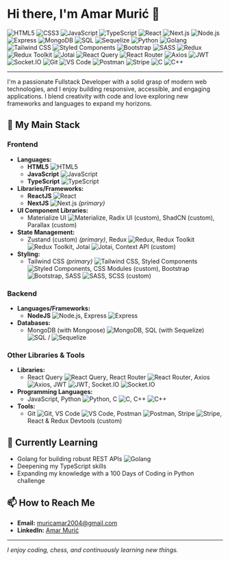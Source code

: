 # Hi there, I'm Amar Murić 👋

<!-- Consolidated Top Tech Stack Badges -->
![HTML5](https://img.shields.io/badge/HTML5-E34F26?logo=html5&logoColor=white)
![CSS3](https://img.shields.io/badge/CSS3-1572B6?logo=css3&logoColor=white)
![JavaScript](https://img.shields.io/badge/JavaScript-F7DF1E?logo=javascript&logoColor=black)
![TypeScript](https://img.shields.io/badge/TypeScript-3178C6?logo=typescript&logoColor=white)
![React](https://img.shields.io/badge/React-61DAFB?logo=react&logoColor=black)
![Next.js](https://img.shields.io/badge/Next.js-000000?logo=next.js&logoColor=white)
![Node.js](https://img.shields.io/badge/Node.js-339933?logo=node.js&logoColor=white)
![Express](https://img.shields.io/badge/Express-000000?logo=express&logoColor=white)
![MongoDB](https://img.shields.io/badge/MongoDB-47A248?logo=mongodb&logoColor=white)
![SQL](https://img.shields.io/badge/SQL-4479A1?logo=postgresql&logoColor=white)
![Sequelize](https://img.shields.io/badge/Sequelize-52B0E7?logo=sequelize&logoColor=white)
![Python](https://img.shields.io/badge/Python-3776AB?logo=python&logoColor=white)
![Golang](https://img.shields.io/badge/Go-00ADD8?logo=go&logoColor=white)
![Tailwind CSS](https://img.shields.io/badge/Tailwind_CSS-38B2AC?logo=tailwind-css&logoColor=white)
![Styled Components](https://img.shields.io/badge/Styled_Components-DB7093?logo=styled-components&logoColor=white)
![Bootstrap](https://img.shields.io/badge/Bootstrap-7952B3?logo=bootstrap&logoColor=white)
![SASS](https://img.shields.io/badge/SASS-CC6699?logo=sass&logoColor=white)
![Redux](https://img.shields.io/badge/Redux-764ABC?logo=redux&logoColor=white)
![Redux Toolkit](https://img.shields.io/badge/Redux_Toolkit-764ABC?logo=redux&logoColor=white)
![Jotai](https://img.shields.io/badge/Jotai-FFB800?logo=jotai&logoColor=white)
![React Query](https://img.shields.io/badge/React_Query-FF4154?logo=reactquery&logoColor=white)
![React Router](https://img.shields.io/badge/React_Router-CA4245?logo=reactrouter&logoColor=white)
![Axios](https://img.shields.io/badge/Axios-5A29E4?logo=axios&logoColor=white)
![JWT](https://img.shields.io/badge/JWT-000000?logo=json-web-token&logoColor=white)
![Socket.IO](https://img.shields.io/badge/Socket.IO-010101?logo=socket.io&logoColor=white)
![Git](https://img.shields.io/badge/Git-F05032?logo=git&logoColor=white)
![VS Code](https://img.shields.io/badge/VS_Code-007ACC?logo=visual-studio-code&logoColor=white)
![Postman](https://img.shields.io/badge/Postman-FF6C37?logo=postman&logoColor=white)
![Stripe](https://img.shields.io/badge/Stripe-635BFF?logo=stripe&logoColor=white)
![C](https://img.shields.io/badge/C-A8B9CC?logo=c&logoColor=white)
![C++](https://img.shields.io/badge/C++-00599C?logo=c%2B%2B&logoColor=white)

---

I'm a passionate Fullstack Developer with a solid grasp of modern web technologies, and I enjoy building responsive, accessible, and engaging applications. I blend creativity with code and love exploring new frameworks and languages to expand my horizons.

## 🚀 My Main Stack

### Frontend
- **Languages:**  
  - **HTML5** ![HTML5](https://img.shields.io/badge/HTML5-E34F26?logo=html5&logoColor=white)
  - **JavaScript** ![JavaScript](https://img.shields.io/badge/JavaScript-F7DF1E?logo=javascript&logoColor=black)
  - **TypeScript** ![TypeScript](https://img.shields.io/badge/TypeScript-3178C6?logo=typescript&logoColor=white)
- **Libraries/Frameworks:**  
  - **ReactJS** ![React](https://img.shields.io/badge/React-61DAFB?logo=react&logoColor=black)
  - **NextJS** ![Next.js](https://img.shields.io/badge/Next.js-000000?logo=next.js&logoColor=white) *(primary)*
- **UI Component Libraries:**  
  - Materialize UI ![Materialize](https://img.shields.io/badge/Materialize-00897B?logo=materialize&logoColor=white), Radix UI (custom), ShadCN (custom), Parallax (custom)
- **State Management:**  
  - Zustand (custom) *(primary)*, Redux ![Redux](https://img.shields.io/badge/Redux-764ABC?logo=redux&logoColor=white), Redux Toolkit ![Redux Toolkit](https://img.shields.io/badge/Redux_Toolkit-764ABC?logo=redux&logoColor=white), Jotai ![Jotai](https://img.shields.io/badge/Jotai-FFB800?logo=jotai&logoColor=white), Context API (custom)
- **Styling:**  
  - Tailwind CSS *(primary)* ![Tailwind CSS](https://img.shields.io/badge/Tailwind_CSS-38B2AC?logo=tailwind-css&logoColor=white), Styled Components ![Styled Components](https://img.shields.io/badge/Styled_Components-DB7093?logo=styled-components&logoColor=white), CSS Modules (custom), Bootstrap ![Bootstrap](https://img.shields.io/badge/Bootstrap-7952B3?logo=bootstrap&logoColor=white), SASS ![SASS](https://img.shields.io/badge/SASS-CC6699?logo=sass&logoColor=white), SCSS (custom)

### Backend
- **Languages/Frameworks:**  
  - **NodeJS** ![Node.js](https://img.shields.io/badge/Node.js-339933?logo=node.js&logoColor=white), Express ![Express](https://img.shields.io/badge/Express-000000?logo=express&logoColor=white)
- **Databases:**  
  - MongoDB (with Mongoose) ![MongoDB](https://img.shields.io/badge/MongoDB-47A248?logo=mongodb&logoColor=white), SQL (with Sequelize) ![SQL](https://img.shields.io/badge/SQL-4479A1?logo=postgresql&logoColor=white) / ![Sequelize](https://img.shields.io/badge/Sequelize-52B0E7?logo=sequelize&logoColor=white)

### Other Libraries & Tools
- **Libraries:**  
  - React Query ![React Query](https://img.shields.io/badge/React_Query-FF4154?logo=reactquery&logoColor=white), React Router ![React Router](https://img.shields.io/badge/React_Router-CA4245?logo=reactrouter&logoColor=white), Axios ![Axios](https://img.shields.io/badge/Axios-5A29E4?logo=axios&logoColor=white), JWT ![JWT](https://img.shields.io/badge/JWT-000000?logo=json-web-token&logoColor=white), Socket.IO ![Socket.IO](https://img.shields.io/badge/Socket.IO-010101?logo=socket.io&logoColor=white)
- **Programming Languages:**  
  - JavaScript, Python ![Python](https://img.shields.io/badge/Python-3776AB?logo=python&logoColor=white), C ![C](https://img.shields.io/badge/C-A8B9CC?logo=c&logoColor=white), C++ ![C++](https://img.shields.io/badge/C++-00599C?logo=c%2B%2B&logoColor=white)
- **Tools:**  
  - Git ![Git](https://img.shields.io/badge/Git-F05032?logo=git&logoColor=white), VS Code ![VS Code](https://img.shields.io/badge/VS_Code-007ACC?logo=visual-studio-code&logoColor=white), Postman ![Postman](https://img.shields.io/badge/Postman-FF6C37?logo=postman&logoColor=white), Stripe ![Stripe](https://img.shields.io/badge/Stripe-635BFF?logo=stripe&logoColor=white), React & Redux Devtools (custom)

## 🌱 Currently Learning
- Golang for building robust REST APIs ![Golang](https://img.shields.io/badge/Go-00ADD8?logo=go&logoColor=white)
- Deepening my TypeScript skills
- Expanding my knowledge with a 100 Days of Coding in Python challenge

## 📫 How to Reach Me
- **Email:** [muricamar2004@gmail.com](mailto:muricamar2004@gmail.com)
- **LinkedIn:** [Amar Murić](https://www.linkedin.com/in/amar-muri%C4%87-52564b2a2/)

---

*I enjoy coding, chess, and continuously learning new things.*
